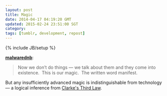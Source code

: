 ```yaml
---           
layout: post
title: Magic
date: 2014-04-17 04:19:20 GMT
updated: 2015-02-24 23:51:00 SGT
category:
tags: [tumblr, development, repost]
---
```


{% include JB/setup %}


**[malwarednb](http://malwarednb.tumblr.com/post/82867535255/magic)**:

> Now we don’t do things &mdash; we talk about them and they come into existence.  This is our magic.  The written word manifest.

But any insufficiently advanced magic is indistinguishable from technology &mdash; a logical inference from [Clarke's Third Law](https://en.wikipedia.org/wiki/Clarke's_three_laws).
